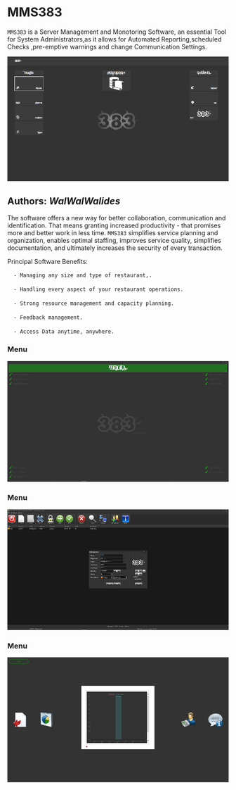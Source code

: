 # MMS383
`MMS383` is a Server Management and Monotoring Software, an essential Tool for System Administrators,as it allows for Automated Reporting,scheduled Checks ,pre-emptive warnings and change Communication Settings.

![](Img/MMS383_1.png)


**Authors:**  *WalWalWalides*
------

The software offers a new way for better collaboration, communication and identification. That means granting increased productivity - that promises more and better work in less time.
`MMS383` simplifies service planning and organization, enables optimal staffing, improves service quality, simplifies documentation, and ultimately increases the security of every transaction.



Principal Software Benefits:

      - Managing any size and type of restaurant,.

      - Handling every aspect of your restaurant operations.

      - Strong resource management and capacity planning.

      - Feedback management.
      
      - Access Data anytime, anywhere. 
      
      
 ### Menu
![](Img/MMS383_2.png)     


 ### Menu
![](Img/MMS383_3.png)



 ### Menu
![](Img/MMS383_4.png)


    


